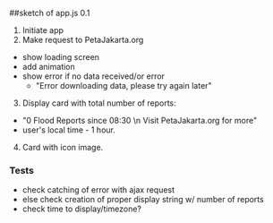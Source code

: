 ##sketch of app.js 0.1

1. Initiate app
2. Make request to PetaJakarta.org
  - show loading screen
  - add animation
  - show error if no data received/or error
    - "Error downloading data, please try again later"
3. Display card with total number of reports:
  - "0 Flood Reports since 08:30 \n
   Visit PetaJakarta.org for more"
   - user's local time - 1 hour.
4. Card with icon image.

### Tests
- check catching of error with ajax request
- else check creation of proper display string w/ number of reports
- check time to display/timezone?
